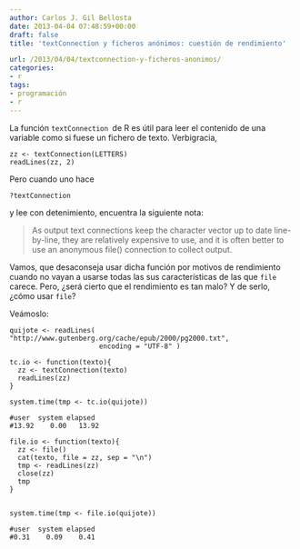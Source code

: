 ```yaml
---
author: Carlos J. Gil Bellosta
date: 2013-04-04 07:48:59+00:00
draft: false
title: 'textConnection y ficheros anónimos: cuestión de rendimiento'

url: /2013/04/04/textconnection-y-ficheros-anonimos/
categories:
- r
tags:
- programación
- r
---
```


La función `textConnection `de R es útil para leer el contenido de una variable como si fuese un fichero de texto. Verbigracia,



    zz <- textConnection(LETTERS)
    readLines(zz, 2)



Pero cuando uno hace



    ?textConnection



y lee con detenimiento, encuentra la siguiente nota:



<blockquote>As output text connections keep the character vector up to date line-by-line, they are relatively expensive to use, and it is often better to use an anonymous file() connection to collect output.</blockquote>



Vamos, que desaconseja usar dicha función por motivos de rendimiento cuando no vayan a usarse todas las sus características de las que `file` carece. Pero, ¿será cierto que el rendimiento es tan malo? Y de serlo, ¿cómo usar `file`?

Veámoslo:



    quijote <- readLines( "http://www.gutenberg.org/cache/epub/2000/pg2000.txt",
                          encoding = "UTF-8" )

    tc.io <- function(texto){
      zz <- textConnection(texto)
      readLines(zz)
    }

    system.time(tmp <- tc.io(quijote))

    #user  system elapsed
    #13.92    0.00   13.92

    file.io <- function(texto){
      zz <- file()
      cat(texto, file = zz, sep = "\n")
      tmp <- readLines(zz)
      close(zz)
      tmp
    }


    system.time(tmp <- file.io(quijote))

    #user  system elapsed
    #0.31    0.09    0.41
